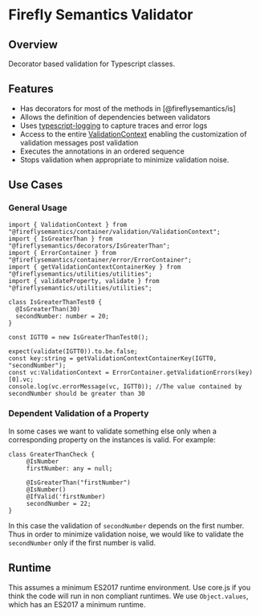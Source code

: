 # Firefly Semantics Validator

## Overview

Decorator based validation for Typescript classes.

## Features

- Has decorators for most of the methods in [@fireflysemantics/is]
- Allows the definition of dependencies between validators
- Uses [typescript-logging](https://www.npmjs.com/package/typescript-logging) to capture traces and error logs
- Access to the entire [ValidationContext](https://github.com/fireflysemantics/validator/blob/master/src/container/validation/ValidationContext.ts) enabling the customization of validation messages post validation
- Executes the annotations in an ordered sequence
- Stops validation when appropriate to minimize validation noise.

## Use Cases

### General Usage

```
import { ValidationContext } from "@fireflysemantics/container/validation/ValidationContext";
import { IsGreaterThan } from "@fireflysemantics/decorators/IsGreaterThan";
import { ErrorContainer } from "@fireflysemantics/container/error/ErrorContainer";
import { getValidationContextContainerKey } from "@fireflysemantics/utilities/utilities";
import { validateProperty, validate } from "@fireflysemantics/utilities/utilities";

class IsGreaterThanTest0 {
  @IsGreaterThan(30)
  secondNumber: number = 20;
}

const IGTT0 = new IsGreaterThanTest0();

expect(validate(IGTT0)).to.be.false;
const key:string = getValidationContextContainerKey(IGTT0, "secondNumber");
const vc:ValidationContext = ErrorContainer.getValidationErrors(key)[0].vc;
console.log(vc.errorMessage(vc, IGTT0)); //The value contained by secondNumber should be greater than 30

```

### Dependent Validation of a Property

In some cases we want to validate something else only when a corresponding property
on the instances is valid.  For example:

```
class GreaterThanCheck { 
     @IsNumber
     firstNumber: any = null;

     @IsGreaterThan("firstNumber")
     @IsNumber()
     @IfValid('firstNumber)
     secondNumber = 22; 
}
```

In this case the validation of `secondNumber` depends on the first number.  Thus in order to minimize validation noise, we would like to validate the `secondNumber` only if the first number is valid.

## Runtime

This assumes a minimum ES2017 runtime environment.  Use core.js if you think the code will run in non compliant runtimes.  We use `Object.values`, which has an ES2017 a minimum runtime.


